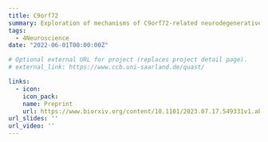 ```yaml
---
title: C9orf72
summary: Exploration of mechanisms of C9orf72-related neurodegenerative diseases
tags:
  - 4Neuroscience
date: "2022-06-01T00:00:00Z"

# Optional external URL for project (replaces project detail page).
# external_link: https://www.ccb.uni-saarland.de/quast/

links:
  - icon: 
    icon_pack: 
    name: Preprint
    url: https://www.biorxiv.org/content/10.1101/2023.07.17.549331v1.abstract
url_slides: ''
url_video: ''
---
```

